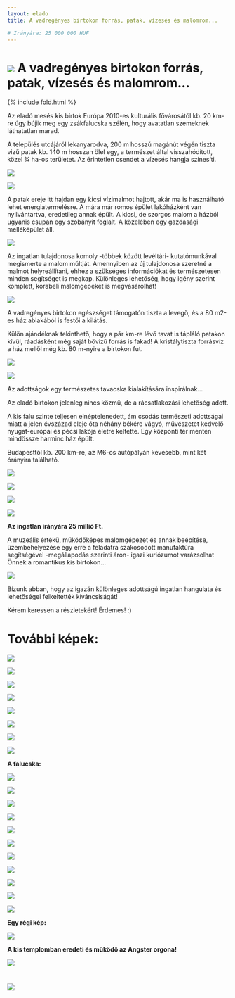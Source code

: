 ```yaml
---
layout: elado
title: A vadregényes birtokon forrás, patak, vízesés és malomrom...

# Irányára: 25 000 000 HUF
---
```


# ![](http://i.imgur.com/jAxeORh.jpg) A vadregényes birtokon forrás, patak, vízesés és malomrom...

{% include fold.html %}

Az eladó mesés kis birtok Európa 2010-es kulturális fővárosától kb. 20 km-re úgy bújik meg egy zsákfalucska szélén, hogy avatatlan szemeknek láthatatlan marad.

A település utcájáról lekanyarodva, 200 m hosszú magánút végén tiszta vizű patak kb. 140 m hosszan ölel egy, a természet által visszahódított, közel ¾ ha-os területet. Az érintetlen csendet a vízesés hangja színesíti. 

![](http://i.imgur.com/7M5Q1MW.jpg)

![](http://i.imgur.com/Hzahu1p.jpg)

A patak ereje itt hajdan egy kicsi vízimalmot hajtott, akár ma is használható lehet energiatermelésre. A mára már romos épület lakóházként van nyilvántartva, eredetileg annak épült. A kicsi, de szorgos malom a házból ugyanis csupán egy szobányit foglalt. A közelében egy gazdasági melléképület áll.

![](http://i.imgur.com/yb5d4IN.jpg)

Az ingatlan tulajdonosa komoly -többek között levéltári- kutatómunkával megismerte a malom múltját. Amennyiben az új tulajdonosa szeretné a malmot helyreállítani, ehhez a szükséges információkat és természetesen minden segítséget is megkap. Különleges lehetőség, hogy igény szerint komplett, korabeli malomgépeket is megvásárolhat!

![](http://i.imgur.com/YsGiD5z.jpg)

A vadregényes birtokon egészséget támogatón tiszta a levegő, és a 80 m2-es ház ablakából is festői a kilátás. 

Külön ajándéknak tekinthető, hogy a pár km-re lévő tavat is tápláló patakon kívül, ráadásként még saját bővizű forrás is fakad! A kristálytiszta forrásvíz a ház mellől még kb. 80 m-nyire a birtokon fut.

![](http://i.imgur.com/C9xsxY0.jpg)

![](http://i.imgur.com/0bydAg9.jpg)

Az adottságok egy természetes tavacska kialakítására inspirálnak…

Az eladó birtokon jelenleg nincs közmű, de a rácsatlakozási lehetőség adott.

A kis falu szinte teljesen elnéptelenedett, ám csodás természeti adottságai miatt a jelen évszázad eleje óta néhány békére vágyó, művészetet kedvelő nyugat-európai és pécsi lakója életre keltette. Egy központi tér mentén mindössze harminc ház épült.

Budapesttől kb. 200 km-re, az M6-os autópályán kevesebb, mint két órányira található.

![](http://i.imgur.com/gpNKZ3C.jpg)

![](http://i.imgur.com/BiKYpzl.jpg)

![](http://i.imgur.com/DPWNGxf.jpg)

![](http://i.imgur.com/yDp1qx6.jpg)

**Az ingatlan irányára 25 millió Ft.**

A muzeális értékű, működőképes malomgépezet és annak beépítése, üzembehelyezése egy erre a feladatra szakosodott manufaktúra segítségével -megállapodás szerinti áron- igazi kuriózumot varázsolhat Önnek a romantikus kis birtokon…

![](http://i.imgur.com/9WMJYQI.jpg)

Bízunk abban, hogy az igazán különleges adottságú ingatlan hangulata és lehetőségei felkeltették kíváncsiságát! 

Kérem keressen a részletekért! Érdemes! :)

# További képek:

![](http://i.imgur.com/dL47xDC.jpg)

![](http://i.imgur.com/hIiq3L4.jpg)

![](http://i.imgur.com/hXwGHBR.jpg)

![](http://i.imgur.com/0pM6mxj.jpg)

![](http://i.imgur.com/njfzevG.jpg)

![](http://i.imgur.com/QDrj0TQ.jpg)

![](http://i.imgur.com/tolA7JR.jpg)

![](http://i.imgur.com/wI4P9l7.jpg)

**A falucska:**

![](http://i.imgur.com/CXeF2Th.jpg)

![](http://i.imgur.com/Q9x2zIV.jpg)

![](http://i.imgur.com/jWeY8UB.jpg)

![](http://i.imgur.com/UHWe5HX.jpg)

![](http://i.imgur.com/sC9YMqb.jpg)

![](http://i.imgur.com/J3029SJ.jpg)

![](http://i.imgur.com/GFgyQny.jpg)

![](http://i.imgur.com/kB5Zpw0.jpg)

![](http://i.imgur.com/MhDVZHC.jpg)

![](http://i.imgur.com/pvhfVHg.jpg)

![](http://i.imgur.com/RXYayuu.jpg)

**Egy régi kép:** 

![](http://i.imgur.com/jJzN4kw.jpg)

**A kis templomban eredeti és működő az Angster orgona!**

![](http://i.imgur.com/LPjHAu0.jpg)

# ![](http://i.imgur.com/Wz1ShYs.jpg)




